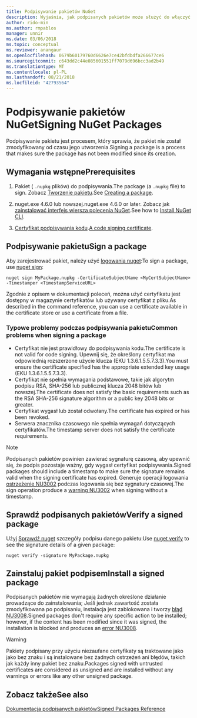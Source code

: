 ```yaml
---
title: Podpisywanie pakietów NuGet
description: Wyjaśnia, jak podpisanych pakietów może służyć do włączyć weryfikację zawartości integralności.
author: rido-min
ms.author: rmpablos
manager: unnir
ms.date: 03/06/2018
ms.topic: conceptual
ms.reviewer: anangaur
ms.openlocfilehash: 0679b60179760d6626e7ce42bfdbdfa266677ce6
ms.sourcegitcommit: c643dd2c44e085601551ff7079d696bcc3ad2b49
ms.translationtype: MT
ms.contentlocale: pl-PL
ms.lasthandoff: 08/21/2018
ms.locfileid: "42793564"
---
```

# <a name="signing-nuget-packages"></a><span data-ttu-id="1f47d-103">Podpisywanie pakietów NuGet</span><span class="sxs-lookup"><span data-stu-id="1f47d-103">Signing NuGet Packages</span></span>

<span data-ttu-id="1f47d-104">Podpisywanie pakietu jest procesem, który sprawia, że pakiet nie został zmodyfikowany od czasu jego utworzenia.</span><span class="sxs-lookup"><span data-stu-id="1f47d-104">Signing a package is a process that makes sure the package has not been modified since its creation.</span></span>

## <a name="prerequisites"></a><span data-ttu-id="1f47d-105">Wymagania wstępne</span><span class="sxs-lookup"><span data-stu-id="1f47d-105">Prerequisites</span></span>

1. <span data-ttu-id="1f47d-106">Pakiet ( `.nupkg` plików) do podpisywania.</span><span class="sxs-lookup"><span data-stu-id="1f47d-106">The package (a `.nupkg` file) to sign.</span></span> <span data-ttu-id="1f47d-107">Zobacz [Tworzenie pakietu](creating-a-package.md).</span><span class="sxs-lookup"><span data-stu-id="1f47d-107">See [Creating a package](creating-a-package.md).</span></span>

1. <span data-ttu-id="1f47d-108">nuget.exe 4.6.0 lub nowszej.</span><span class="sxs-lookup"><span data-stu-id="1f47d-108">nuget.exe 4.6.0 or later.</span></span> <span data-ttu-id="1f47d-109">Zobacz jak [zainstalować interfejs wiersza polecenia NuGet](../install-nuget-client-tools.md#nugetexe-cli).</span><span class="sxs-lookup"><span data-stu-id="1f47d-109">See how to [Install NuGet CLI](../install-nuget-client-tools.md#nugetexe-cli).</span></span>

1. <span data-ttu-id="1f47d-110">[Certyfikat podpisywania kodu](../reference/signed-packages-reference.md#get-a-code-signing-certificate).</span><span class="sxs-lookup"><span data-stu-id="1f47d-110">[A code signing certificate](../reference/signed-packages-reference.md#get-a-code-signing-certificate).</span></span>

## <a name="sign-a-package"></a><span data-ttu-id="1f47d-111">Podpisywanie pakietu</span><span class="sxs-lookup"><span data-stu-id="1f47d-111">Sign a package</span></span>

<span data-ttu-id="1f47d-112">Aby zarejestrować pakiet, należy użyć [logowania nuget](../tools/cli-ref-sign.md):</span><span class="sxs-lookup"><span data-stu-id="1f47d-112">To sign a package, use [nuget sign](../tools/cli-ref-sign.md):</span></span>

```cli
nuget sign MyPackage.nupkg -CertificateSubjectName <MyCertSubjectName> -Timestamper <TimestampServiceURL>
```

<span data-ttu-id="1f47d-113">Zgodnie z opisem w dokumentacji poleceń, można użyć certyfikatu jest dostępny w magazynie certyfikatów lub używany certyfikat z pliku.</span><span class="sxs-lookup"><span data-stu-id="1f47d-113">As described in the command reference, you can use a certificate available in the certificate store or use a certificate from a file.</span></span>

### <a name="common-problems-when-signing-a-package"></a><span data-ttu-id="1f47d-114">Typowe problemy podczas podpisywania pakietu</span><span class="sxs-lookup"><span data-stu-id="1f47d-114">Common problems when signing a package</span></span>

- <span data-ttu-id="1f47d-115">Certyfikat nie jest prawidłowy do podpisywania kodu.</span><span class="sxs-lookup"><span data-stu-id="1f47d-115">The certificate is not valid for code signing.</span></span> <span data-ttu-id="1f47d-116">Upewnij się, że określony certyfikat ma odpowiednią rozszerzone użycie klucza (EKU 1.3.6.1.5.5.7.3.3).</span><span class="sxs-lookup"><span data-stu-id="1f47d-116">You must ensure the certificate specified has the appropriate extended key usage (EKU 1.3.6.1.5.5.7.3.3).</span></span>
- <span data-ttu-id="1f47d-117">Certyfikat nie spełnia wymagania podstawowe, takie jak algorytm podpisu RSA, SHA-256 lub publicznej klucza 2048 bitów lub nowszej.</span><span class="sxs-lookup"><span data-stu-id="1f47d-117">The certificate does not satisfy the basic requirements such as the RSA SHA-256 signature algorithm or a public key 2048 bits or greater.</span></span>
- <span data-ttu-id="1f47d-118">Certyfikat wygasł lub został odwołany.</span><span class="sxs-lookup"><span data-stu-id="1f47d-118">The certificate has expired or has been revoked.</span></span>
- <span data-ttu-id="1f47d-119">Serwera znacznika czasowego nie spełnia wymagań dotyczących certyfikatów.</span><span class="sxs-lookup"><span data-stu-id="1f47d-119">The timestamp server does not satisfy the certificate requirements.</span></span>

> [!Note]
> <span data-ttu-id="1f47d-120">Podpisanych pakietów powinien zawierać sygnaturę czasową, aby upewnić się, że podpis pozostaje ważny, gdy wygasł certyfikat podpisywania.</span><span class="sxs-lookup"><span data-stu-id="1f47d-120">Signed packages should include a timestamp to make sure the signature remains valid when the signing certificate has expired.</span></span> <span data-ttu-id="1f47d-121">Generuje operacji logowania [ostrzeżenie NU3002](../reference/errors-and-warnings/NU3002.md) podczas logowania się bez sygnatury czasowej.</span><span class="sxs-lookup"><span data-stu-id="1f47d-121">The sign operation produce a [warning NU3002](../reference/errors-and-warnings/NU3002.md) when signing without a timestamp.</span></span>

## <a name="verify-a-signed-package"></a><span data-ttu-id="1f47d-122">Sprawdź podpisanych pakietów</span><span class="sxs-lookup"><span data-stu-id="1f47d-122">Verify a signed package</span></span>

<span data-ttu-id="1f47d-123">Użyj [Sprawdź nuget](../tools/cli-ref-verify.md) szczegóły podpisu danego pakietu:</span><span class="sxs-lookup"><span data-stu-id="1f47d-123">Use [nuget verify](../tools/cli-ref-verify.md) to see the signature details of a given package:</span></span>

```cli
nuget verify -signature MyPackage.nupkg
```

## <a name="install-a-signed-package"></a><span data-ttu-id="1f47d-124">Zainstaluj pakiet podpisem</span><span class="sxs-lookup"><span data-stu-id="1f47d-124">Install a signed package</span></span>

<span data-ttu-id="1f47d-125">Podpisanych pakietów nie wymagają żadnych określone działanie prowadzące do zainstalowania; Jeśli jednak zawartość została zmodyfikowana po podpisaniu, instalacja jest zablokowana i tworzy [błąd NU3008](../reference/errors-and-warnings/NU3008.md).</span><span class="sxs-lookup"><span data-stu-id="1f47d-125">Signed packages don't require any specific action to be installed; however, if the content has been modified since it was signed, the installation is blocked and produces an [error NU3008](../reference/errors-and-warnings/NU3008.md).</span></span>

> [!Warning]
> <span data-ttu-id="1f47d-126">Pakiety podpisany przy użyciu niezaufane certyfikaty są traktowane jako jako bez znaku i są instalowane bez żadnych ostrzeżeń ani błędów, takich jak każdy inny pakiet bez znaku.</span><span class="sxs-lookup"><span data-stu-id="1f47d-126">Packages signed with untrusted certificates are considered as unsigned and are installed without any warnings or errors like any other unsigned package.</span></span>

## <a name="see-also"></a><span data-ttu-id="1f47d-127">Zobacz także</span><span class="sxs-lookup"><span data-stu-id="1f47d-127">See also</span></span>

[<span data-ttu-id="1f47d-128">Dokumentacja podpisanych pakietów</span><span class="sxs-lookup"><span data-stu-id="1f47d-128">Signed Packages Reference</span></span>](../reference/Signed-Packages-Reference.md)
